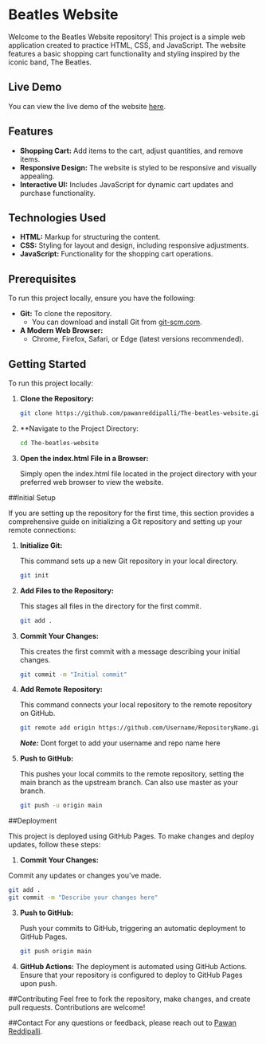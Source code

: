 # Beatles Website

Welcome to the Beatles Website repository! This project is a simple web application created to practice HTML, CSS, and JavaScript. The website features a basic shopping cart functionality and styling inspired by the iconic band, The Beatles.

## Live Demo

You can view the live demo of the website [here](https://pawanreddipalli.github.io/The-beatles-website/).

## Features

- **Shopping Cart:** Add items to the cart, adjust quantities, and remove items.
- **Responsive Design:** The website is styled to be responsive and visually appealing.
- **Interactive UI:** Includes JavaScript for dynamic cart updates and purchase functionality.

## Technologies Used

- **HTML:** Markup for structuring the content.
- **CSS:** Styling for layout and design, including responsive adjustments.
- **JavaScript:** Functionality for the shopping cart operations.

## Prerequisites
To run this project locally, ensure you have the following:

- **Git:** To clone the repository.
  - You can download and install Git from [git-scm.com](https://git-scm.com/downloads).
- **A Modern Web Browser:** 
  - Chrome, Firefox, Safari, or Edge (latest versions recommended).

## Getting Started

To run this project locally:

1. **Clone the Repository:**

   ```bash
   git clone https://github.com/pawanreddipalli/The-beatles-website.git
   ```

2. **Navigate to the Project Directory:

   ```bash
   cd The-beatles-website
   ```

3. **Open the index.html File in a Browser:**
   
     Simply open the index.html file located in the project directory with your preferred web browser to view the website.

##Initial Setup

If you are setting up the repository for the first time, this section provides a comprehensive guide on initializing a Git repository and setting up your remote connections:

1. **Initialize Git:**
   
   This command sets up a new Git repository in your local directory.
   
   ```bash
   git init
   
2. **Add Files to the Repository:**

   This stages all files in the directory for the first commit.

   ```bash
   git add .

3. **Commit Your Changes:**

   This creates the first commit with a message describing your initial changes.

   ```bash
   git commit -m "Initial commit"
   
4. **Add Remote Repository:**

   This command connects your local repository to the remote repository on GitHub.
   
   ```bash
   git remote add origin https://github.com/Username/RepositoryName.git
   ```

   ***Note:*** Dont forget to add your username and repo name here

5. **Push to GitHub:**

   This pushes your local commits to the remote repository, setting the main branch as the upstream branch. Can also use master as your branch.

   ```bash
   git push -u origin main
   ```

##Deployment

This project is deployed using GitHub Pages. To make changes and deploy updates, follow these steps:

1. **Commit Your Changes:**

  Commit any updates or changes you’ve made.

   ```bash
   git add .
   git commit -m "Describe your changes here"
   ```


3. **Push to GitHub:**

   Push your commits to GitHub, triggering an automatic deployment to GitHub Pages.
   
      ```bash
      git push origin main


4. **GitHub Actions:** The deployment is automated using GitHub Actions. Ensure that your repository is configured to deploy to GitHub Pages upon push.

##Contributing
Feel free to fork the repository, make changes, and create pull requests. Contributions are welcome!

##Contact
For any questions or feedback, please reach out to [Pawan Reddipalli](https://www.pawanreddipalli.com).
